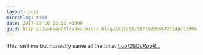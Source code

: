 ```yaml
---
layout: post
microblog: true
date: 2017-10-18 21:26 +1300
guid: http://JacksonOfTrades.micro.blog/2017/10/18/t920566721248763904.html
---
```

This isn't me but honestly same all the time. [t.co/2tjOvRopR...](https://t.co/2tjOvRopR4)
